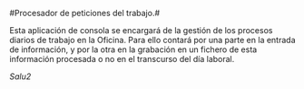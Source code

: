 #Procesador de peticiones del trabajo.#

Esta aplicación de consola se encargará de la gestión de los procesos diarios de trabajo en la Oficina. Para ello contará por una parte en la entrada de información, y por la otra en la grabación en un fichero de esta información procesada o no en el transcurso del día laboral.

_Salu2_
